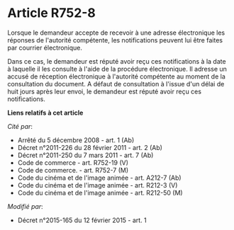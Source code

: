 # Article R752-8

Lorsque le demandeur accepte de recevoir à une adresse électronique les réponses de l'autorité compétente, les notifications
peuvent lui être faites par courrier électronique.

Dans ce cas, le demandeur est réputé avoir reçu ces notifications à la date à laquelle il les consulte à l'aide de la
procédure électronique. Il adresse un accusé de réception électronique à l'autorité compétente au moment de la consultation
du document. A défaut de consultation à l'issue d'un délai de huit jours après leur envoi, le demandeur est réputé avoir reçu
ces notifications.

**Liens relatifs à cet article**

_Cité par_:

  - Arrêté du 5 décembre 2008 - art. 1 (Ab)
  - Décret n°2011-226 du 28 février 2011 - art. 2 (Ab)
  - Décret n°2011-250 du 7 mars 2011 - art. 7 (Ab)
  - Code de commerce - art. R752-19 (V)
  - Code de commerce. - art. R752-7 (M)
  - Code du cinéma et de l'image animée - art. A212-7 (Ab)
  - Code du cinéma et de l'image animée - art. R212-3 (V)
  - Code du cinéma et de l'image animée - art. R212-50 (M)

_Modifié par_:

  - Décret n°2015-165 du 12 février 2015 - art. 1
